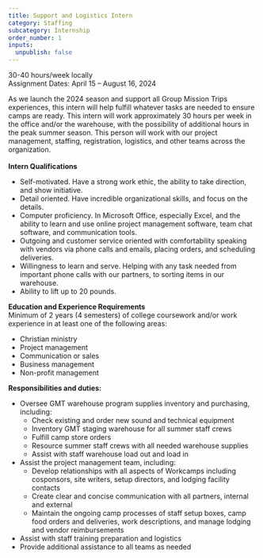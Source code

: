 ```yaml
---
title: Support and Logistics Intern
category: Staffing
subcategory: Internship
order_number: 1
inputs:
  unpublish: false
---
```

30-40 hours/week locally<br>Assignment Dates: April 15 – August 16, 2024

As we launch the 2024 season and support all Group Mission Trips experiences, this intern will help fulfill whatever tasks are needed to ensure camps are ready. This intern will work approximately 30 hours per week in the office and/or the warehouse, with the possibility of additional hours in the peak summer season. This person will work with our project management, staffing, registration, logistics, and other teams across the organization.&nbsp;<br><br>**Intern Qualifications**

* Self-motivated. Have a strong work ethic, the ability to take direction, and show initiative.
* Detail oriented. Have incredible organizational skills, and focus on the details.
* Computer proficiency. In Microsoft Office, especially Excel, and the ability to learn and use online project management software, team chat software, and communication tools.&nbsp;
* Outgoing and customer service oriented with comfortability speaking with vendors via phone calls and emails, placing orders, and scheduling deliveries.&nbsp;
* Willingness to learn and serve. Helping with any task needed from important phone calls with our partners, to sorting items in our warehouse.&nbsp;
* Ability to lift up to 20 pounds.

**Education and Experience Requirements**<br>Minimum of 2 years (4 semesters) of college coursework and/or work experience in at least one of the following areas:

* Christian ministry
* Project management
* Communication or sales
* Business management
* Non-profit management

**Responsibilities and duties:**

* Oversee GMT warehouse program supplies inventory and purchasing, including:&nbsp;
  * Check existing and order new sound and technical equipment
  * Inventory GMT staging warehouse for all summer staff crews
  * Fulfill camp store orders
  * Resource summer staff crews with all needed warehouse supplies
  * Assist with staff warehouse load out and load in
* Assist the project management team, including:
  * Develop relationships with all aspects of Workcamps including cosponsors, site writers, setup directors, and lodging facility contacts&nbsp;
  * Create clear and concise communication with all partners, internal and external
  * Maintain the ongoing camp processes of staff setup boxes, camp food orders and deliveries, work descriptions, and manage lodging and vendor reimbursements
* Assist with staff training preparation and logistics
* Provide additional assistance to all teams as needed